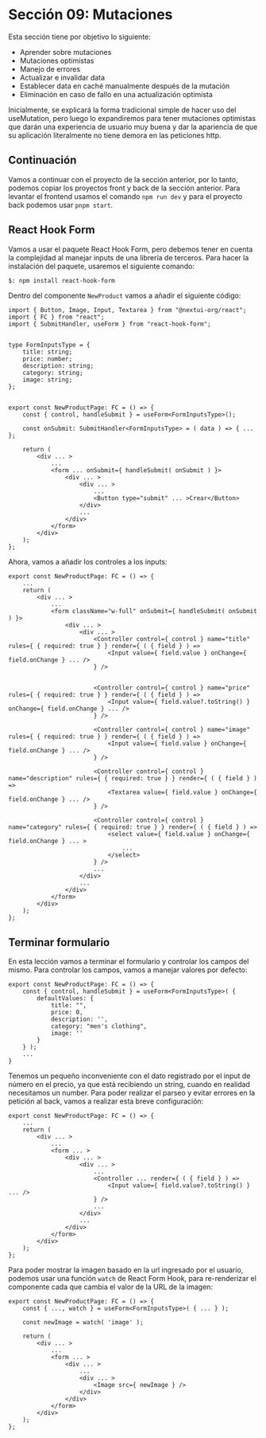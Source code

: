 # Sección 09: Mutaciones

Esta sección tiene por objetivo lo siguiente:

- Aprender sobre mutaciones
- Mutaciones optimistas
- Manejo de errores
- Actualizar e invalidar data
- Establecer data en caché manualmente después de la mutación
- Eliminación en caso de fallo en una actualización optimista

Inicialmente, se explicará la forma tradicional simple de hacer uso del useMutation, pero luego lo expandiremos para tener mutaciones optimistas que darán una experiencia de usuario muy buena y dar la apariencia de que su aplicación literalmente no tiene demora en las peticiones http.

## Continuación

Vamos a continuar con el proyecto de la sección anterior, por lo tanto, podemos copiar los proyectos front y back de la sección anterior. Para levantar el frontend usamos el comando `npm run dev` y para el proyecto back podemos usar `pnpm start`.

## React Hook Form

Vamos a usar el paquete React Hook Form, pero debemos tener en cuenta la complejidad al manejar inputs de una librería de terceros. Para hacer la instalación del paquete, usaremos el siguiente comando:

```txt
$: npm install react-hook-form
```

Dentro del componente `NewProduct` vamos a añadir el siguiente código:

```tsx
import { Button, Image, Input, Textarea } from "@nextui-org/react";
import { FC } from "react";
import { SubmitHandler, useForm } from "react-hook-form";


type FormInputsType = {
    title: string;
    price: number;
    description: string;
    category: string;
    image: string;
};


export const NewProductPage: FC = () => {
    const { control, handleSubmit } = useForm<FormInputsType>();

    const onSubmit: SubmitHandler<FormInputsType> = ( data ) => { ... };

    return (
        <div ... >
            ...
            <form ... onSubmit={ handleSubmit( onSubmit ) }>
                <div ... >
                    <div ... >
                        ...
                        <Button type="submit" ... >Crear</Button>
                    </div>
                    ...
                </div>
            </form>
        </div>
    );
};
```

Ahora, vamos a añadir los controles a los inputs:

```tsx
export const NewProductPage: FC = () => {
    ...
    return (
        <div ... >
            ...
            <form className="w-full" onSubmit={ handleSubmit( onSubmit ) }>
                <div ... >
                    <div ... >
                        <Controller control={ control } name="title" rules={ { required: true } } render={ ( { field } ) =>
                            <Input value={ field.value } onChange={ field.onChange } ... />
                        } />


                        <Controller control={ control } name="price" rules={ { required: true } } render={ ( { field } ) =>
                            <Input value={ field.value?.toString() } onChange={ field.onChange } ... />
                        } />

                        <Controller control={ control } name="image" rules={ { required: true } } render={ ( { field } ) =>
                            <Input value={ field.value } onChange={ field.onChange } ... />
                        } />

                        <Controller control={ control } name="description" rules={ { required: true } } render={ ( { field } ) =>
                            <Textarea value={ field.value } onChange={ field.onChange } ... />
                        } />

                        <Controller control={ control } name="category" rules={ { required: true } } render={ ( { field } ) =>
                            <select value={ field.value } onChange={ field.onChange } ... >
                                ... 
                            </select>
                        } />
                        ...
                    </div>
                    ...
                </div>
            </form>
        </div>
    );
};
```

## Terminar formulario

En esta lección vamos a terminar el formulario y controlar los campos del mismo. Para controlar los campos, vamos a manejar valores por defecto:

```tsx
export const NewProductPage: FC = () => {
    const { control, handleSubmit } = useForm<FormInputsType>( {
        defaultValues: {
            title: "",
            price: 0,
            description: '',
            category: "men's clothing",
            image: ''
        }
    } );
    ...
}
```

Tenemos un pequeño inconveniente con el dato registrado por el input de número en el precio, ya que está recibiendo un string, cuando en realidad necesitamos un number. Para poder realizar el parseo y evitar errores en la petición al back, vamos a realizar esta breve configuración:

```tsx
export const NewProductPage: FC = () => {
    ...
    return (
        <div ... >
            ...
            <form ... >
                <div ... >
                    <div ... >
                        ...
                        <Controller ... render={ ( { field } ) =>
                            <Input value={ field.value?.toString() } ... />
                        } />
                        ...
                    </div>
                    ...
                </div>
            </form>
        </div>
    );
};
```

Para poder mostrar la imagen basado en la url ingresado por el usuario, podemos usar una función `watch` de React Form Hook, para re-renderizar el componente cada que cambia el valor de la URL de la imagen:

```tsx
export const NewProductPage: FC = () => {
    const { ..., watch } = useForm<FormInputsType>( { ... } );

    const newImage = watch( 'image' );

    return (
        <div ... >
            ...
            <form ... >
                <div ... >
                    ...
                    <div ... >
                        <Image src={ newImage } />
                    </div>
                </div>
            </form>
        </div>
    );
};
```
